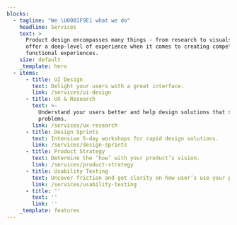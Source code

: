 ```yaml
---
blocks:
  - tagline: "We \U0001F9E1 what we do"
    headline: Services
    text: >
      Product design encompasses many things - from research to visuals. We
      offer a deep-level of experience when it comes to creating compelling,
      functional experiences.
    size: default
    _template: hero
  - items:
      - title: UI Design
        text: Delight your users with a great interface.
        link: /services/ui-design
      - title: UX & Research
        text: >-
          Understand your users better and help design solutions that solve big
          problems.
        link: /services/ux-research
      - title: Design Sprints
        text: Intensive 5-day workshops for rapid design solutions.
        link: /services/design-sprints
      - title: Product Strategy
        text: Determine the ‘how’ with your product’s vision.
        link: /services/product-strategy
      - title: Usability Testing
        text: Uncover friction and get clarity on how user’s use your product.
        link: /services/usability-testing
      - title: ''
        text: ''
        link: ''
    _template: features
---
```


